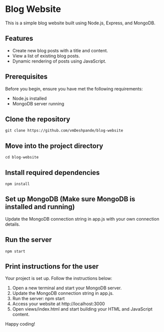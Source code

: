 # Blog Website

This is a simple blog website built using Node.js, Express, and MongoDB.

## Features

- Create new blog posts with a title and content.
- View a list of existing blog posts.
- Dynamic rendering of posts using JavaScript.

## Prerequisites

Before you begin, ensure you have met the following requirements:

- Node.js installed
- MongoDB server running

## Clone the repository
```
git clone https://github.com/vmDeshpande/blog-website
```
## Move into the project directory
```
cd blog-website
```
## Install required dependencies
```
npm install
```

## Set up MongoDB (Make sure MongoDB is installed and running)
Update the MongoDB connection string in app.js with your own connection details.

## Run the server
```
npm start
```

## Print instructions for the user
Your project is set up. Follow the instructions below:

1. Open a new terminal and start your MongoDB server.
2. Update the MongoDB connection string in app.js.
3. Run the server: npm start
4. Access your website at http://localhost:3000
5. Open views/index.html and start building your HTML and JavaScript content.

Happy coding!
